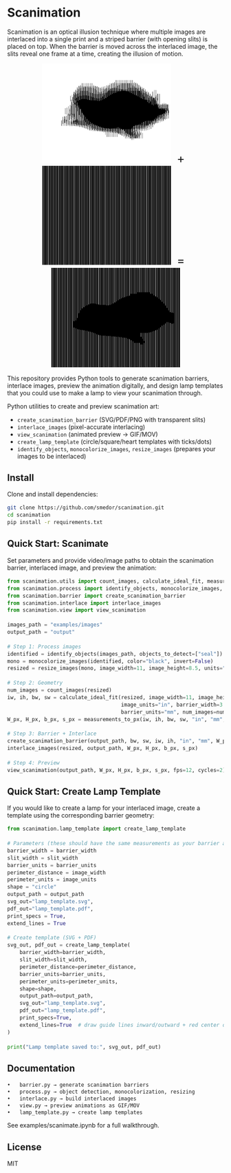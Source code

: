 # Scanimation

Scanimation is an optical illusion technique where multiple images are interlaced into a single print and a striped barrier (with opening slits) is placed on top. When the barrier is moved across the interlaced image, the slits reveal one frame at a time, creating the illusion of motion.  

<p align="center">
  <img src="docs/interlaced.png" alt="Interlaced image" width="300"/>
  <span style="font-size: 2em; margin: 0 10px;">+</span>
  <img src="docs/barrier.png" alt="Scanimation barrier" width="300"/>
  <span style="font-size: 2em; margin: 0 10px;">=</span>
  <img src="docs/preview.gif" alt="Animated scanimation" width="300"/>
</p>

This repository provides Python tools to generate scanimation barriers, interlace images, preview the animation digitally, and design lamp templates that you could use to make a lamp to view your scanimation through.

Python utilities to create and preview scanimation art:
- `create_scanimation_barrier` (SVG/PDF/PNG with transparent slits)
- `interlace_images` (pixel-accurate interlacing)
- `view_scanimation` (animated preview → GIF/MOV)
- `create_lamp_template` (circle/square/heart templates with ticks/dots)
- `identify_objects`, `monocolorize_images`, `resize_images` (prepares your images to be interlaced)

## Install

Clone and install dependencies:

```bash
git clone https://github.com/smedor/scanimation.git
cd scanimation
pip install -r requirements.txt
```

## Quick Start: Scanimate

Set parameters and provide video/image paths to obtain the scanimation barrier, interlaced image, and preview the animation:

```python
from scanimation.utils import count_images, calculate_ideal_fit, measurements_to_px
from scanimation.process import identify_objects, monocolorize_images, resize_images
from scanimation.barrier import create_scanimation_barrier
from scanimation.interlace import interlace_images
from scanimation.view import view_scanimation

images_path = "examples/images"
output_path = "output"

# Step 1: Process images
identified = identify_objects(images_path, objects_to_detect=["seal"])
mono = monocolorize_images(identified, color="black", invert=False)
resized = resize_images(mono, image_width=11, image_height=8.5, units="in", dpi=300)

# Step 2: Geometry
num_images = count_images(resized)
iw, ih, bw, sw = calculate_ideal_fit(resized, image_width=11, image_height=8.5,
                                     image_units="in", barrier_width=3.0, slit_width=None,
                                     barrier_units="mm", num_images=num_images)
W_px, H_px, b_px, s_px = measurements_to_px(iw, ih, bw, sw, "in", "mm", num_images=num_images)

# Step 3: Barrier + Interlace
create_scanimation_barrier(output_path, bw, sw, iw, ih, "in", "mm", W_px, H_px, b_px, s_px)
interlace_images(resized, output_path, W_px, H_px, b_px, s_px)

# Step 4: Preview
view_scanimation(output_path, W_px, H_px, b_px, s_px, fps=12, cycles=2)
```

## Quick Start: Create Lamp Template

If you would like to create a lamp for your interlaced image, create a template using the corresponding barrier geometry:

```python
from scanimation.lamp_template import create_lamp_template

# Parameters (these should have the same measurements as your barrier and interlaced image)
barrier_width = barrier_width
slit_width = slit_width
barrier_units = barrier_units
perimeter_distance = image_width
perimeter_units = image_units
shape = "circle"
output_path = output_path
svg_out="lamp_template.svg",
pdf_out="lamp_template.pdf",
print_specs = True,
extend_lines = True

# Create template (SVG + PDF)
svg_out, pdf_out = create_lamp_template(
    barrier_width=barrier_width,
    slit_width=slit_width,
    perimeter_distance=perimeter_distance,
    barrier_units=barrier_units,
    perimeter_units=perimeter_units,
    shape=shape,
    output_path=output_path,
    svg_out="lamp_template.svg",
    pdf_out="lamp_template.pdf",
    print_specs=True,
    extend_lines=True  # draw guide lines inward/outward + red center dot
)

print("Lamp template saved to:", svg_out, pdf_out)
```

## Documentation

	•	barrier.py → generate scanimation barriers
	•	process.py → object detection, monocolorization, resizing
	•	interlace.py → build interlaced images
	•	view.py → preview animations as GIF/MOV
	•	lamp_template.py → create lamp templates

See examples/scanimate.ipynb for a full walkthrough.


## License

MIT

